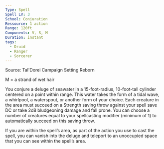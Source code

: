 ```yaml
---
Type: Spell
Spell LV: 3
School: Conjuration
Ressource: 1 action
Range: 120ft
Components: V, S, M
Duration: instant
tags:
  - Druid
  - Ranger
  - Sorcerer
---
```

Source: Tal'Dorei Campaign Setting Reborn

M = a strand of wet hair

You conjure a deluge of seawater in a 15-foot-radius, 10-foot-tall cylinder centered on a point within range. This water takes the form of a tidal wave, a whirlpool, a waterspout, or another form of your choice. Each creature in the area must succeed on a Strength saving throw against your spell save DC or take 2d8 bludgeoning damage and fall prone. You can choose a number of creatures equal to your spellcasting modifier (minimum of 1) to automatically succeed on this saving throw.

If you are within the spell’s area, as part of the action you use to cast the spell, you can vanish into the deluge and teleport to an unoccupied space that you can see within the spell’s area.